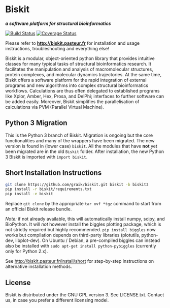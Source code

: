 Biskit
==========
___a software platform for structural bioinformatics___

[![Build Status](https://travis-ci.org/graik/biskit.svg?branch=biskit3)](https://travis-ci.org/graik/biskit)
[![Coverage Status](https://coveralls.io/repos/github/graik/biskit/badge.svg?branch=biskit3&service=github)](https://coveralls.io/github/graik/biskit?branch=biskit3)

Please refer to 
            **http://biskit.pasteur.fr**
for installation and usage instructions, troubleshooting and
everything else!

Biskit is a modular, object-oriented python library that provides
intuitive classes for many typical tasks of structural bioinformatics
research. It facilitates the manipulation and analysis of
macromolecular structures, protein complexes, and molecular dynamics
trajectories. At the same time, Biskit offers a software platform for
the rapid integration of external programs and new algorithms into
complex structural bioinformatics workflows. Calculations are thus
often delegated to established programs like Xplor, Amber, Hex, Prosa,
and DelPhi; interfaces to further software can be added
easily. Moreover, Biskit simplifies the parallelisation of
calculations via PVM (Parallel Virtual Machine).

Python 3 Migration
-------------------

This is the Python 3 branch of Biskit. Migration is ongoing but the core functionalities and many of the wrappers have been migrated. The new version is found in (lower case) ```biskit```. All the modules that have **not** yet been migrated are in the old ```Biskit``` folder. After installation, the new Python 3 Biskit is imported with ```import biskit```.

Short Installation Instructions
--------------------------------

```sh
git clone https://github.com/graik/biskit.git biskit -b biskit3
pip install -r biskit/requirements.txt
pip install -e biskit
```
Replace `git clone` by the appropriate `tar xvf *tgz` command to start from an official Biskit release bundle.

*Note:* if not already available, this will automatically install numpy, scipy, and BioPython. It will *not* however install the biggles plotting package, which is not strictly required but highly recommended. `pip install biggles` now works but compilation depends on third-party libraries (plotutils, python-dev, libplot-dev). On Ubuntu / Debian, a pre-compiled biggles can instead also be installed with `sudo apt-get install python-pybiggles` (currently only for Python 2.x). 

See http://biskit.pasteur.fr/install/short for step-by-step instructions on alternative installation methods.

License
-------

Biskit is distributed under the GNU GPL version 3. See LICENSE.txt. Contact us, in case you prefer a different licensing model.
